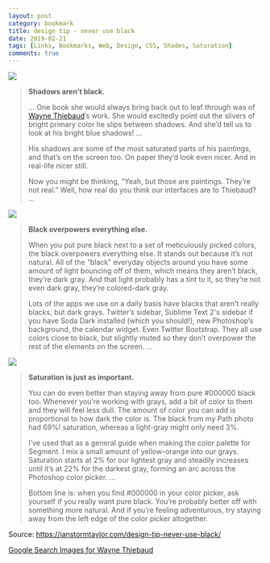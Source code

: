 ```yaml
---
layout: post
category: bookmark
title: design tip - never use black
date: 2019-02-21
tags: [Links, Bookmarks, Web, Design, CSS, Shades, Saturation]
comments: true
---
```


<img src="{{site.baseurl}}/assets/img/bookmarks/2019-02-21-Wayne Thiebaud, San Francisco West Side Ridge.jpeg">

> **Shadows aren’t black.**
>
> ... One book she would always bring back out to leaf through was of [Wayne Thiebaud](http://en.wikipedia.org/wiki/Wayne_Thiebaud)’s work. She would excitedly point out the slivers of bright primary color he slips between shadows. And she’d tell us to look at his bright blue shadows! ...
> 
> His shadows are some of the most saturated parts of his paintings, and that’s on the screen too. On paper they’d look even nicer. And in real-life nicer still.
> 
> Now you might be thinking, “Yeah, but those are paintings. They’re not real.” Well, how real do you think our interfaces are to Thiebaud? ...

<img src="{{site.baseurl}}/assets/img/bookmarks/2019-02-21-Wayne Thiebaud, Study for Carolina Street.jpeg">

> **Black overpowers everything else.**
>
> When you put pure black next to a set of meticulously picked colors, the black overpowers everything else. It stands out because it’s not natural. All of the “black” everyday objects around you have some amount of light bouncing off of them, which means they aren’t black, they’re dark gray. And that light probably has a tint to it, so they’re not even dark gray, they’re colored-dark gray.
>
> Lots of the apps we use on a daily basis have blacks that aren’t really blacks, but dark grays. Twitter’s sidebar, Sublime Text 2's sidebar if you have Soda Dark installed (which you should!), new Photoshop’s background, the calendar widget. Even Twitter Bootstrap. They all use colors close to black, but slightly muted so they don’t overpower the rest of the elements on the screen. ...

<img src="{{site.baseurl}}/assets/img/bookmarks/2019-02-21-Wayne Thiebaud, Girl in blue shoes.jpeg">

> **Saturation is just as important.**
>
> You can do even better than staying away from pure #000000 black too. Whenever you’re working with grays, add a bit of color to them and they will feel less dull. The amount of color you can add is proportional to how dark the color is. The black from my Path photo had 69%! saturation, whereas a light-gray might only need 3%.
>
> I’ve used that as a general guide when making the color palette for Segment. I mix a small amount of yellow-orange into our grays. Saturation starts at 2% for our lightest gray and steadily increases until it’s at 22% for the darkest gray, forming an arc across the Photoshop color picker. ...
>
> Bottom line is: when you find #000000 in your color picker, ask yourself if you really want pure black. You’re probably better off with something more natural. And if you’re feeling adventurous, try staying away from the left edge of the color picker altogether.

Source: <https://ianstormtaylor.com/design-tip-never-use-black/>

[Google Search Images for Wayne Thiebaud](http://www.google.com/search?q=Wayne+Thiebaud+pop+art+shadows&tbm=isch)


